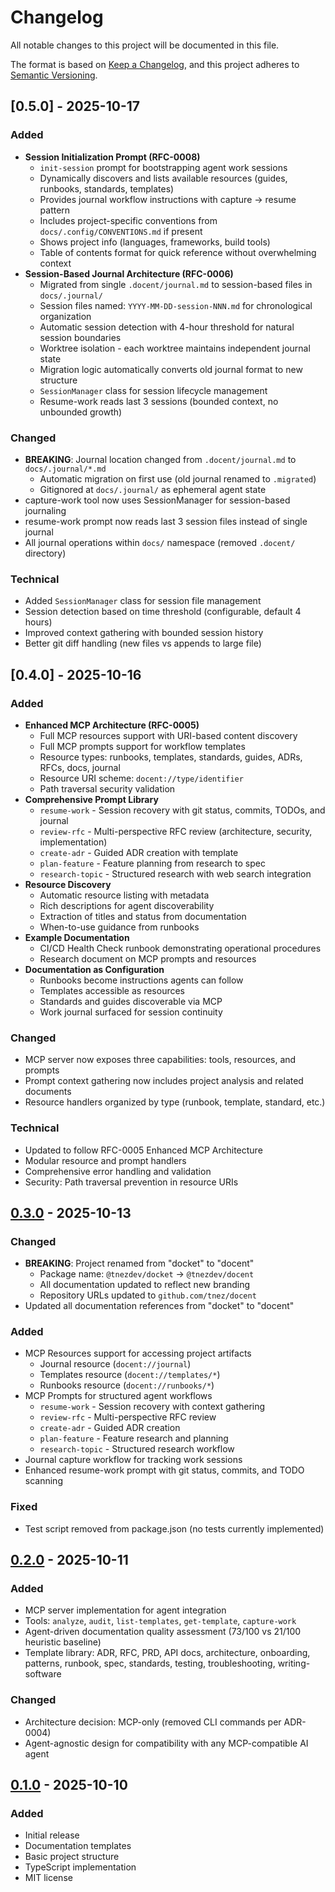# Changelog

All notable changes to this project will be documented in this file.

The format is based on [Keep a Changelog](https://keepachangelog.com/en/1.0.0/),
and this project adheres to [Semantic Versioning](https://semver.org/spec/v2.0.0.html).

## [0.5.0] - 2025-10-17

### Added

- **Session Initialization Prompt (RFC-0008)**
  - `init-session` prompt for bootstrapping agent work sessions
  - Dynamically discovers and lists available resources (guides, runbooks, standards, templates)
  - Provides journal workflow instructions with capture → resume pattern
  - Includes project-specific conventions from `docs/.config/CONVENTIONS.md` if present
  - Shows project info (languages, frameworks, build tools)
  - Table of contents format for quick reference without overwhelming context
- **Session-Based Journal Architecture (RFC-0006)**
  - Migrated from single `.docent/journal.md` to session-based files in `docs/.journal/`
  - Session files named: `YYYY-MM-DD-session-NNN.md` for chronological organization
  - Automatic session detection with 4-hour threshold for natural session boundaries
  - Worktree isolation - each worktree maintains independent journal state
  - Migration logic automatically converts old journal format to new structure
  - `SessionManager` class for session lifecycle management
  - Resume-work reads last 3 sessions (bounded context, no unbounded growth)

### Changed

- **BREAKING**: Journal location changed from `.docent/journal.md` to `docs/.journal/*.md`
  - Automatic migration on first use (old journal renamed to `.migrated`)
  - Gitignored at `docs/.journal/` as ephemeral agent state
- capture-work tool now uses SessionManager for session-based journaling
- resume-work prompt now reads last 3 session files instead of single journal
- All journal operations within `docs/` namespace (removed `.docent/` directory)

### Technical

- Added `SessionManager` class for session file management
- Session detection based on time threshold (configurable, default 4 hours)
- Improved context gathering with bounded session history
- Better git diff handling (new files vs appends to large file)

## [0.4.0] - 2025-10-16

### Added

- **Enhanced MCP Architecture (RFC-0005)**
  - Full MCP resources support with URI-based content discovery
  - Full MCP prompts support for workflow templates
  - Resource types: runbooks, templates, standards, guides, ADRs, RFCs, docs, journal
  - Resource URI scheme: `docent://type/identifier`
  - Path traversal security validation
- **Comprehensive Prompt Library**
  - `resume-work` - Session recovery with git status, commits, TODOs, and journal
  - `review-rfc` - Multi-perspective RFC review (architecture, security, implementation)
  - `create-adr` - Guided ADR creation with template
  - `plan-feature` - Feature planning from research to spec
  - `research-topic` - Structured research with web search integration
- **Resource Discovery**
  - Automatic resource listing with metadata
  - Rich descriptions for agent discoverability
  - Extraction of titles and status from documentation
  - When-to-use guidance from runbooks
- **Example Documentation**
  - CI/CD Health Check runbook demonstrating operational procedures
  - Research document on MCP prompts and resources
- **Documentation as Configuration**
  - Runbooks become instructions agents can follow
  - Templates accessible as resources
  - Standards and guides discoverable via MCP
  - Work journal surfaced for session continuity

### Changed

- MCP server now exposes three capabilities: tools, resources, and prompts
- Prompt context gathering now includes project analysis and related documents
- Resource handlers organized by type (runbook, template, standard, etc.)

### Technical

- Updated to follow RFC-0005 Enhanced MCP Architecture
- Modular resource and prompt handlers
- Comprehensive error handling and validation
- Security: Path traversal prevention in resource URIs

## [0.3.0] - 2025-10-13

### Changed

- **BREAKING**: Project renamed from "docket" to "docent"
  - Package name: `@tnezdev/docket` → `@tnezdev/docent`
  - All documentation updated to reflect new branding
  - Repository URLs updated to `github.com/tnez/docent`
- Updated all documentation references from "docket" to "docent"

### Added

- MCP Resources support for accessing project artifacts
  - Journal resource (`docent://journal`)
  - Templates resource (`docent://templates/*`)
  - Runbooks resource (`docent://runbooks/*`)
- MCP Prompts for structured agent workflows
  - `resume-work` - Session recovery with context gathering
  - `review-rfc` - Multi-perspective RFC review
  - `create-adr` - Guided ADR creation
  - `plan-feature` - Feature research and planning
  - `research-topic` - Structured research workflow
- Journal capture workflow for tracking work sessions
- Enhanced resume-work prompt with git status, commits, and TODO scanning

### Fixed

- Test script removed from package.json (no tests currently implemented)

## [0.2.0] - 2025-10-11

### Added

- MCP server implementation for agent integration
- Tools: `analyze`, `audit`, `list-templates`, `get-template`, `capture-work`
- Agent-driven documentation quality assessment (73/100 vs 21/100 heuristic baseline)
- Template library: ADR, RFC, PRD, API docs, architecture, onboarding, patterns, runbook, spec, standards, testing, troubleshooting, writing-software

### Changed

- Architecture decision: MCP-only (removed CLI commands per ADR-0004)
- Agent-agnostic design for compatibility with any MCP-compatible AI agent

## [0.1.0] - 2025-10-10

### Added

- Initial release
- Documentation templates
- Basic project structure
- TypeScript implementation
- MIT license

[0.3.0]: https://github.com/tnez/docent/compare/v0.2.0...v0.3.0
[0.2.0]: https://github.com/tnez/docent/compare/v0.1.0...v0.2.0
[0.1.0]: https://github.com/tnez/docent/releases/tag/v0.1.0

